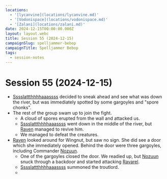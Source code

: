 ```yaml
---
locations:
  - '[lycanvine](locations/lycanvine.md)'
  - '[Vodonispace](locations/vodonispace.md)'
  - '[Zalani](locations/zalani.md)'
date: 2024-12-15T00:00:00.000Z
layout: layout.webc
title: Session 55 (2024-12-15)
campaignSlug: spelljammer-bebop
campaignTitle: Spelljammer Bebop
tags:
  - session-notes
---
```

# Session 55 (2024-12-15)

- [Sssslattthhhhaaassss](pcs/sssslattthhhhaaassss.md) decided to sneak ahead and see what was down the river, but was immediately spotted by some gargoyles and "spore chonks".
- The rest of the group swam up to join the fight.
	- A cloud of spores erupted from the wall and attacked us.
	- [Sssslattthhhhaaassss](pcs/sssslattthhhhaaassss.md) went down in the middle of the river, but [Raven](pcs/raven.md) managed to revive him.
	- We managed to defeat the creatures.
- [Raven](pcs/raven.md) looked around for Wingnut, but saw no sign. She did see a door which she immediately opened. Behind the door were three gargoyles, including Commander [Nozuun](npcs/nozuun.md).
	- One of the gargoyles closed the door. We readied up, but [Nozuun](npcs/nozuun.md) snuck through a backdoor and started attacking [Ravarel](pcs/ravarel-deshent.md).
	- [Sssslattthhhhaaassss](pcs/sssslattthhhhaaassss.md) summoned the troutlord.
	- 

